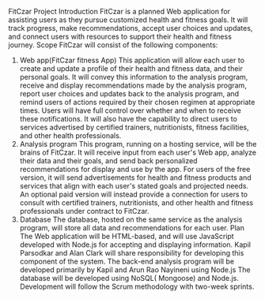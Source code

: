 FitCzar Project 
Introduction
FitCzar is a planned Web application for assisting users as they pursue customized health and fitness goals.  It will track progress, make recommendations, accept user choices and updates, and connect users with resources to support their health and fitness journey.
Scope
FitCzar will consist of the following components:
1. Web app(FitCzar fitness App)
This application will allow each user to create and update a profile of their health and fitness data, and their personal goals.  It will convey this information to the analysis program, receive and display recommendations made by the analysis program, report user choices and updates back to the analysis program, and remind users of actions required by their chosen regimen at appropriate times.  Users will have full control over whether and when to receive these notifications.
It will also have the capability to direct users to services advertised by certified trainers, nutritionists, fitness facilities, and other health professionals.
2. Analysis program
This program, running on a hosting service, will be the brains of FitCzar.  It will receive input from each user's Web app, analyze their data and their goals, and send back personalized recommendations for display and use by the app.
For users of the free version, it will send advertisements for health and fitness products and services that align with each user's stated goals and projected needs.  An optional paid version will instead provide a connection for users to consult with certified trainers, nutritionists, and other health and fitness professionals under contract to FitCzar.
3. Database
The database, hosted on the same service as the analysis program, will store all data and recommendations for each user.
Plan
The Web application will be HTML-based, and will use JavaScript developed with Node.js for accepting and displaying information.  Kapil Parsodkar and Alan Clark will share responsibility for developing this component of the system.
The back-end analysis program will be developed primarily by Kapil and Arun Rao Nayineni using Node.js
The database will be developed using NoSQL( Mongoose) and Node.js.
Development will follow the Scrum methodology with two-week sprints.
